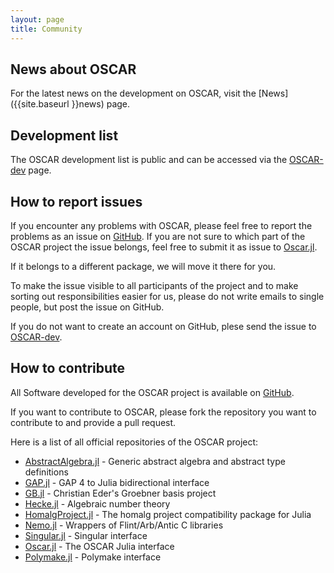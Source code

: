```yaml
---
layout: page
title: Community
---
```


## News about OSCAR

For the latest news on the development on OSCAR, visit the [News]({{site.baseurl }}news) page.

## Development list

The OSCAR development list is public and can be accessed via the [OSCAR-dev](https://mail.mathematik.uni-kl.de/mailman/listinfo/oscar-dev) page.

## How to report issues

If you encounter any problems with OSCAR, please feel free to report the problems as an issue on [GitHub](https://github.com/oscar-system). If you are not sure to which part of the OSCAR project the
issue belongs, feel free to submit it as issue to [Oscar.jl](https://github.com/oscar-system/Oscar.jl).

If it belongs to a different package, we will move it there for you.

To make the issue visible to all participants of the project and to make sorting out responsibilities easier for us, please do not write emails to single people, but post the issue on GitHub.

If you do not want to create an account on GitHub, plese send the issue to [OSCAR-dev](mailto:oscar-dev@mathematik.uni-kl.de).

## How to contribute

All Software developed for the OSCAR project is available on [GitHub](https://github.com/oscar-system).

If you want to contribute to OSCAR, please fork the repository you want to contribute to
and provide a pull request.

Here is a list of all official repositories of the OSCAR project:

* [AbstractAlgebra.jl](https://github.com/Nemocas/AbstractAlgebra.jl) - Generic abstract algebra and abstract type definitions
* [GAP.jl](https://github.com/oscar-system/GAP.jl/) - GAP 4 to Julia bidirectional interface
* [GB.jl](https://github.com/ederc/GB.jl) - Christian Eder's Groebner basis project
* [Hecke.jl](https://github.com/thofma/Hecke.jl) - Algebraic number theory
* [HomalgProject.jl](https://github.com/homalg-project/HomalgProject.jl) - The homalg project compatibility package for Julia
* [Nemo.jl](https://github.com/Nemocas/Nemo.jl) - Wrappers of Flint/Arb/Antic C libraries
* [Singular.jl](https://github.com/oscar-system/Singular.jl) - Singular interface
* [Oscar.jl](https://github.com/oscar-system/Oscar.jl) - The OSCAR Julia interface
* [Polymake.jl](https://github.com/oscar-system/Polymake.jl) - Polymake interface




